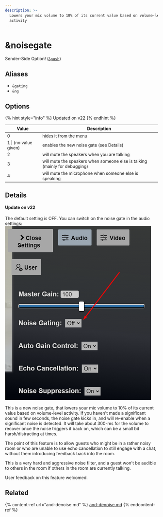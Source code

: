 ```yaml
---
description: >-
  Lowers your mic volume to 10% of its current value based on volume-level
  activity
---
```


# \&noisegate

Sender-Side Option! ([`&push`](push.md))

## Aliases

* `&gating`
* `&ng`

## Options

{% hint style="info" %}
Updated on v22
{% endhint %}

| Value                 | Description                                                                |
| --------------------- | -------------------------------------------------------------------------- |
| 0                     | hides it from the menu                                                     |
| 1 \| (no value given) | enables the new noise gate (see Details)                                   |
| 2                     | will mute the speakers when you are talking                                |
| 3                     | will mute the speakers when someone else is talking (mainly for debugging) |
| 4                     | will mute the microphone when someone else is speaking                     |

## Details

#### Update on v22

The default setting is OFF. You can switch on the noise gate in the audio settings:\
![](<../.gitbook/assets/image (95).png>)

This is a new noise gate, that lowers your mic volume to 10% of its current value based on volume-level activity. If you haven't made a significant sound in few seconds, the noise gate kicks in, and will re-enable when a significant noise is detected. It will take about 300-ms for the volume to recover once the noise triggers it back on, which can be a small bit harsh/distracting at times.

The point of this feature is to allow guests who might be in a rather noisy room or who are unable to use echo cancellation to still engage with a chat, without them introducing feedback back into the room.

This is a very hard and aggressive noise filter, and a guest won't be audible to others in the room if others in the room are currently talking.

User feedback on this feature welcomed.

## Related

{% content-ref url="and-denoise.md" %}
[and-denoise.md](and-denoise.md)
{% endcontent-ref %}

